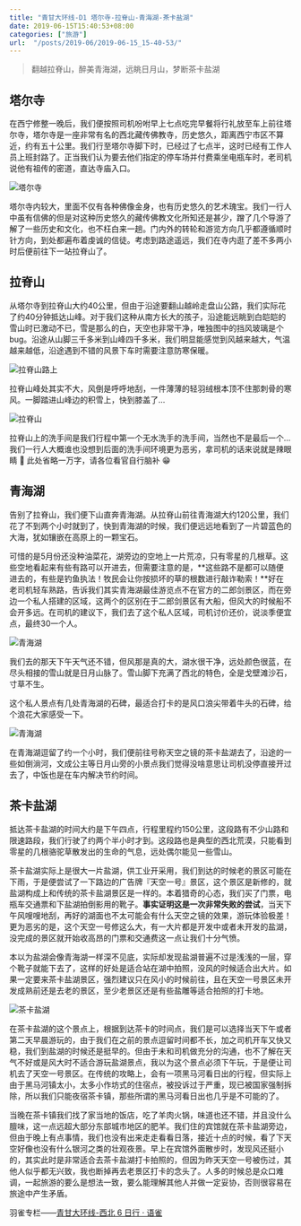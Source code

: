 ```yaml
---
title: "青甘大环线-D1 塔尔寺-拉脊山-青海湖-茶卡盐湖"
date: 2019-06-15T15:40:53+08:00
categories: ["旅游"]
url:  "/posts/2019-06/2019-06-15_15-40-53/"
---
```


> 翻越拉脊山，醉美青海湖，远眺日月山，梦断茶卡盐湖

## 塔尔寺

在西宁修整一晚后，我们便按照司机吩咐早上七点吃完早餐将行礼放至车上前往塔尔寺，塔尔寺是一座非常有名的西北藏传佛教寺，历史悠久，距离西宁市区不算近，约有五十公里。我们行至塔尔寺脚下时，已经过了七点半，这时已经有工作人员上班封路了。正当我们认为要去他们指定的停车场并付费乘坐电瓶车时，老司机说他有祖传的密道，直达寺庙入口。

![塔尔寺](/pictures/2019/201905/2019-05-11_08-07-00.jpg)

塔尔寺内较大，里面不仅有各种佛像金身，也有历史悠久的艺术瑰宝。我们一行人中虽有信佛的但是对这种历史悠久的藏传佛教文化所知还是甚少，蹭了几个导游了解了一些历史和文化，也不枉白来一趟。门内外的转轮和游览方向几乎都遵循顺时针方向，到处都遍布着虔诚的信徒。考虑到路途遥远，我们在寺内逛了差不多两小时后便前往下一站拉脊山了。

## 拉脊山

从塔尔寺到拉脊山大约40公里，但由于沿途要翻山越岭走盘山公路，我们实际花了约40分钟抵达山峰。对于我们这种从南方长大的孩子，沿途能远眺到白皑皑的雪山时已激动不已，雪是那么的白，天空也非常干净，唯独图中的挡风玻璃是个 bug。沿途从山脚三千多米到山峰四千多米，我们明显能感觉到风越来越大，气温越来越低，沿途遇到不错的风景下车时需要注意防寒保暖。

![拉脊山路上](/pictures/2019/201905/2019-05-11_10-09-58.jpg)

拉脊山峰处其实不大，风倒是呼呼地刮，一件薄薄的轻羽绒根本顶不住那刺骨的寒风。一脚踏进山峰边的积雪上，快到膝盖了...

![拉脊山](/pictures/2019/201905/2019-05-11_10-42-30.jpg)

拉脊山上的洗手间是我们行程中第一个无水洗手的洗手间，当然也不是最后一个... 我们一行人大概谁也没想到后面的洗手间环境更为恶劣，拿司机的话来说就是辣眼睛 👀 此处省略一万字，请各位看官自行脑补 😁

## 青海湖

告别了拉脊山，我们便下山直奔青海湖。从拉脊山前往青海湖大约120公里，我们花了不到两个小时就到了，快到青海湖的时候，我们便远远地看到了一片碧蓝色的大海，犹如镶嵌在高原上的一颗宝石。

可惜的是5月份还没种油菜花，湖旁边的空地上一片荒凉，只有零星的几根草。这些空地看起来有些有路可以开进去，但需要注意的是，**这些路不是都可以随便进去的，有些是钓鱼执法！牧民会让你按损坏的草的根数进行敲诈勒索！**好在老司机轻车熟路，告诉我们其实青海湖最佳游览点不在官方的二郎剑景区，而在旁边一个私人搭建的区域，这两个的区别在于二郎剑景区有大船，但风大的时候船不会开多远。在司机的建议下，我们去了这个私人区域，司机讨价还价，说淡季便宜点，最终30一个人。

![青海湖](/pictures/2019/201905/2019-05-11_12-47-33.jpg)

我们去的那天下午天气还不错，但风那是真的大，湖水很干净，远处颜色很蓝，在尽头相接的雪山就是日月山脉了。雪山脚下充满了西北的特色，全是戈壁滩沙石，寸草不生。

这个私人景点有几处青海湖的石碑，最适合打卡的是风口浪尖带着牛头的石碑，给个浪花大家感受一下。

![青海湖](/pictures/2019/201905/2019-05-11_13-03-45.jpg)

在青海湖逗留了约一个小时，我们便前往号称天空之镜的茶卡盐湖去了，沿途的一些如倒淌河，文成公主等日月山旁的小景点我们觉得没啥意思让司机没停直接开过去了，中饭也是在车内解决节约时间。

## 茶卡盐湖

抵达茶卡盐湖的时间大约是下午四点，行程里程约150公里，这段路有不少山路和限速路段，我们行驶了约两个半小时才到。这段路也是典型的西北荒漠，只能看到零星的几根骆驼草散发出的生命的气息，远处偶尔能见一些雪山。

茶卡盐湖实际上是很大一片盐湖，供工业开采用，我们到达的时候老的景区可能在下雨，于是便尝试了一下路边的广告牌『天空一号』景区，这个景区是新修的，就盐湖构成上和传统的茶卡盐湖景区是一样的。本着猎奇的心态，我们买了门票，电瓶车交通票和下盐湖拍倒影用的靴子。**事实证明这是一次非常失败的尝试**，当天下午风嗖嗖地刮，再好的湖面也不太可能会有什么天空之镜的效果，游玩体验极差！更为恶劣的是，这个天空一号修这么大，有一大片都是开发中或者未开发的盐湖，没完成的景区就开始收高昂的门票和交通费这一点让我们十分气愤。

本以为盐湖会像青海湖一样深不见底，实际却发现盐湖普遍不过是浅浅的一层，穿个靴子就能下去了，这样的好处是适合站在湖中拍照，没风的时候适合出大片。如果一定要来茶卡盐湖景区，强烈建议只在风小的时候前往，且在天空一号景区未开发成熟前还是去老的景区，至少老景区还是有些盐雕等适合拍照的打卡地。

![茶卡盐湖](/pictures/2019/201905/2019-05-11_16-31-04.jpg)

在茶卡盐湖的这个景点上，根据到达茶卡的时间点，我们是可以选择当天下午或者第二天早晨游玩的，由于我们在之前的景点逗留时间都不长，加之司机开车又快又稳，我们到盐湖的时候还是挺早的。但由于未和司机做充分的沟通，也不了解在天气不好或是风大时不适合游玩盐湖景点，我以为这个景点必须下午玩，于是便让司机去了天空一号景区。在传统的攻略上，会有一项黑马河看日出的行程，但实际上由于黑马河镇太小，太多小作坊式的住宿点，被投诉过于严重，现已被国家强制拆除，所以我们只能夜宿茶卡镇，那些所谓的黑马河看日出也几乎是不可能的了。

当晚在茶卡镇我们找了家当地的饭店，吃了羊肉火锅，味道也还不错，并且没什么膻味，这一点远超大部分东部城市地区的肥羊。我们住的宾馆就在茶卡盐湖旁边，但由于晚上有点事情，我们也没有出来走走看看日落，接近十点的时候，看了下天空好像也没有什么银河之类的壮观夜景。早上在宾馆外面散步时，发现风还挺小的，其实此时是非常适合去茶卡盐湖打卡拍照的，但因为昨天天空一号被伤过，其他人似乎都无兴致，我也断掉再去老景区打卡的念头了。人多的时候总是众口难调，一起旅游的要么是想法一致，要么能理解其他人并做一定妥协，否则很容易在旅途中产生矛盾。

羽雀专栏——[青甘大环线-西北 6 日行 · 语雀](https://www.yuque.com/billryan/siab93)